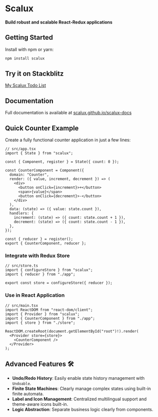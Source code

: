 # Scalux

**Build robust and scalable React‑Redux applications**

## Getting Started

Install with npm or yarn:

```bash
npm install scalux
```

## Try it on Stackblitz

[My Scalux Todo List](https://stackblitz.com/edit/vitejs-vite-jxhu6bnj?file=src%2Fmain.tsx)

## Documentation

Full documentation is available at [scalux.github.io/scalux-docs](https://scalux.github.io/scalux-docs/)

## Quick Counter Example

Create a fully functional counter application in just a few lines:

```tsx
// src/app.tsx
import { State } from "scalux";

const { Component, register } = State({ count: 0 });

const CounterComponent = Component({
  domain: "Counter",
  render: ({ value, increment, decrement }) => (
    <div>
      <button onClick={increment}>+</button>
      <span>{value}</span>
      <button onClick={decrement}>-</button>
    </div>
  ),
  data: (state) => ({ value: state.count }),
  handlers: {
    increment: (state) => ({ count: state.count + 1 }),
    decrement: (state) => ({ count: state.count - 1 }),
  },
});

const { reducer } = register();
export { CounterComponent, reducer };
```

### Integrate with Redux Store

```tsx
// src/store.ts
import { configureStore } from "scalux";
import { reducer } from "./app";

export const store = configureStore({ reducer });
```

### Use in React Application

```tsx
// src/main.tsx
import ReactDOM from "react-dom/client";
import { Provider } from "scalux";
import { CounterComponent } from "./app";
import { store } from "./store";

ReactDOM.createRoot(document.getElementById("root")!).render(
  <Provider store={store}>
    <CounterComponent />
  </Provider>
);
```

## Advanced Features 🛠️

- **Undo/Redo History**: Easily enable state history management with `Undoable`.
- **Finite State Machines**: Clearly manage complex states using built-in finite automata.
- **Label and Icon Management**: Centralized multilingual support and theme-aware icons built-in.
- **Logic Abstraction**: Separate business logic clearly from components.
